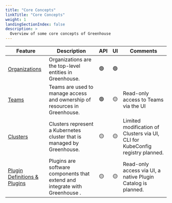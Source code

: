```yaml
---
title: "Core Concepts"
linkTitle: "Core Concepts"
weight: 1
landingSectionIndex: false
description: >
  Overview of some core concepts of Greenhouse
---
```


| Feature | Description | API | UI | Comments |
| --- | --- | --- | --- | --- |
| [Organizations](/docs/getting-started/core-concepts/organizations) | Organizations are the top-level entities in Greenhouse. | 🟢 | 🟢 | |
| [Teams](/docs/getting-started/core-concepts/teams.md) | Teams are used to manage access and ownership of resources in Greenhouse. | 🟢 | 🟡 | Read-only access to Teams via the UI |
| [Clusters](/docs/getting-started/core-concepts/clusters.md) | Clusters represent a Kubernetes cluster that is managed by Greenhouse. | 🟡 | 🟡 | Limited modification of Clusters via UI, CLI for KubeConfig registry planned. |
| [Plugin Definitions & Plugins](/docs/getting-started/core-concepts/plugins.md) | Plugins are software components that extend and integrate with Greenhouse . | 🟡 | 🟡 | Read-only access via UI, a native Plugin Catalog is planned. |
